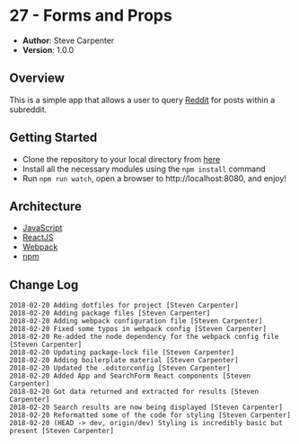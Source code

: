 # 27 - Forms and Props

- **Author**: Steve Carpenter
- **Version**: 1.0.0

## Overview
This is a simple app that allows a user to query [Reddit](www.reddit.com/) for posts within a subreddit.

## Getting Started
- Clone the repository to your local directory from [here](https://github.com/stevegcarpenter/https://github.com/stevegcarpenter/27-forms-and-props/)
- Install all the necessary modules using the `npm install` command
- Run `npm run watch`, open a browser to http://localhost:8080, and enjoy!

## Architecture
- [JavaScript](https://www.javascript.com/)
- [ReactJS](https://reactjs.org/)
- [Webpack](https://webpack.js.org/)
- [npm](https://npmjs.org/)

## Change Log
```
2018-02-20 Adding dotfiles for project [Steven Carpenter]
2018-02-20 Adding package files [Steven Carpenter]
2018-02-20 Adding webpack configuration file [Steven Carpenter]
2018-02-20 Fixed some typos in webpack config [Steven Carpenter]
2018-02-20 Re-added the node dependency for the webpack config file [Steven Carpenter]
2018-02-20 Updating package-lock file [Steven Carpenter]
2018-02-20 Adding boilerplate material [Steven Carpenter]
2018-02-20 Updated the .editorconfig [Steven Carpenter]
2018-02-20 Added App and SearchForm React components [Steven Carpenter]
2018-02-20 Got data returned and extracted for results [Steven Carpenter]
2018-02-20 Search results are now being displayed [Steven Carpenter]
2018-02-20 Reformatted some of the code for styling [Steven Carpenter]
2018-02-20 (HEAD -> dev, origin/dev) Styling is incredibly basic but present [Steven Carpenter]
```
